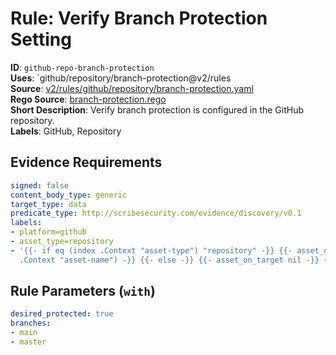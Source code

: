# Rule: Verify Branch Protection Setting

**ID**: `github-repo-branch-protection`  
**Uses**: `github/repository/branch-protection@v2/rules  
**Source**: [v2/rules/github/repository/branch-protection.yaml](https://github.com/scribe-public/sample-policies/v2/rules/github/repository/branch-protection.yaml)  
**Rego Source**: [branch-protection.rego](https://github.com/scribe-public/sample-policies/v2/rules/github/repository/branch-protection.rego)  
**Short Description**: Verify branch protection is configured in the GitHub repository.  
**Labels**: GitHub, Repository

## Evidence Requirements

```yaml
signed: false
content_body_type: generic
target_type: data
predicate_type: http://scribesecurity.com/evidence/discovery/v0.1
labels:
- platform=github
- asset_type=repository
- '{{- if eq (index .Context "asset-type") "repository" -}} {{- asset_on_target (index
  .Context "asset-name") -}} {{- else -}} {{- asset_on_target nil -}} {{- end -}}'
```
## Rule Parameters (`with`)

```yaml
desired_protected: true
branches:
- main
- master
```
